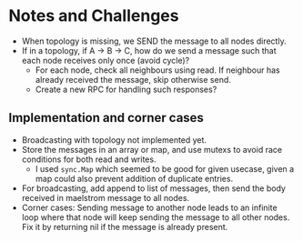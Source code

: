 # Notes and Challenges

- When topology is missing, we SEND the message to all nodes directly.
- If in a topology, if A -> B -> C, how do we send a message such that each node receives only once (avoid cycle)?
  - For each node, check all neighbours using read. If neighbour has already received the message, skip otherwise send.
  - Create a new RPC for handling such responses?

## Implementation and corner cases
- Broadcasting with topology not implemented yet.
- Store the messages in an array or map, and use mutexs to avoid race conditions for both read and writes.
  - I used `sync.Map` which seemed to be good for given usecase, given a map could also prevent addition of duplicate entries.
- For broadcasting, add append to list of messages, then send the body received in maelstrom message to all nodes. 
- Corner cases: Sending message to another node leads to an infinite loop where that node will keep sending the message to all other nodes. Fix it by returning nil if the message is already present.